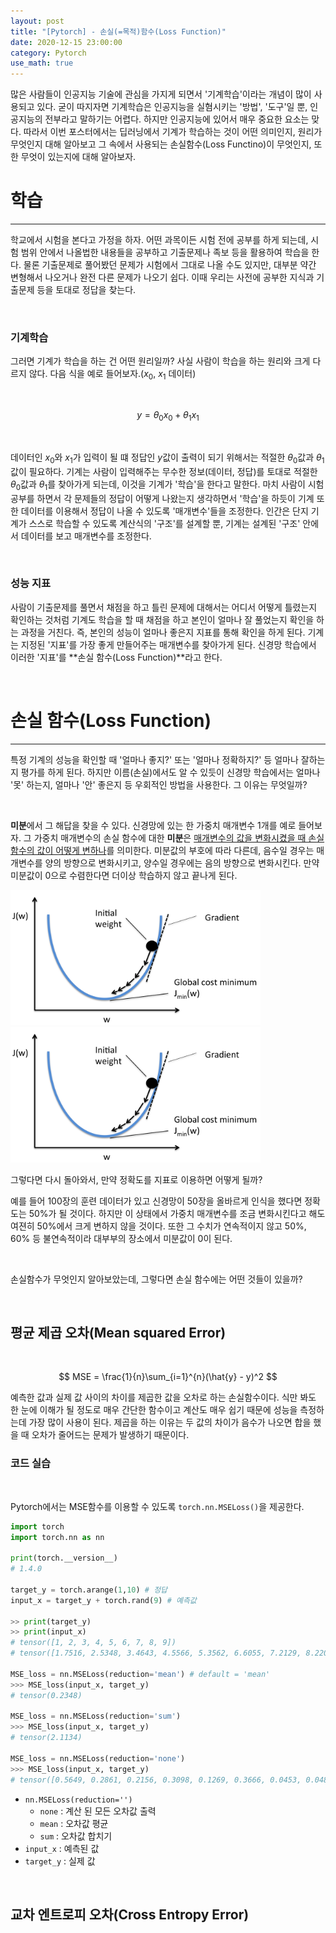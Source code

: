 ```yaml
---
layout: post
title: "[Pytorch] - 손실(=목적)함수(Loss Function)"
date: 2020-12-15 23:00:00
category: Pytorch
use_math: true
---
```


많은 사람들이 인공지능 기술에 관심을 가지게 되면서 '기계학습'이라는 개념이 많이 사용되고 있다. 굳이 따지자면 기계학습은 인공지능을 실혐시키는 '방법', '도구'일 뿐, 인공지능의 전부라고 말하기는 어렵다. 하지만 인공지능에 있어서 매우 중요한 요소는 맞다. 따라서 이번 포스터에서는 딥러닝에서 기계가 학습하는 것이 어떤 의미인지, 원리가 무엇인지 대해 알아보고 그 속에서 사용되는 손실함수(Loss Functino)이 무엇인지, 또한 무엇이 있는지에 대해 알아보자.

# 학습
<hr>

학교에서 시험을 본다고 가정을 하자. 어떤 과목이든 시험 전에 공부를 하게 되는데, 시험 범위 안에서 나올법한 내용들을 공부하고 기출문제나 족보 등을 활용하여 학습을 한다. 물론 기출문제로 풀어봤던 문제가 시험에서 그대로 나올 수도 있지만, 대부분 약간 변형해서 나오거나 완전 다른 문제가 나오기 쉽다. 이때 우리는 사전에 공부한 지식과 기출문제 등을 토대로 정답을 찾는다. 

<br>

### 기계학습

그러면 기계가 학습을 하는 건 어떤 원리일까? 사실 사람이 학습을 하는 원리와 크게 다르지 않다. 다음 식을 예로 들어보자.($x_0$, $x_1$ 데이터)

<br>

$$
y = \theta_0x_0 + \theta_1x_1
$$

<br>

데이터인 $x_0$와 $x_1$가 입력이 될 떄 정답인 $y$값이 출력이 되기 위해서는 적절한 $\theta_0$값과 $\theta_1$값이 필요하다. 기계는 사람이 입력해주는 무수한 정보(데이터, 정답)를 토대로 적절한 $\theta_0$값과 $\theta_1$를 찾아가게 되는데, 이것을 기계가 '학습'을 한다고 말한다. 마치 사람이 시험공부를 하면서 각 문제들의 정답이 어떻게 나왔는지 생각하면서 '학습'을 하듯이 기계 또한 데이터를 이용해서 정답이 나올 수 있도록 '매개변수'들을 조정한다. 인간은 단지 기계가 스스로 학습할 수 있도록 계산식의 '구조'를 설계할 뿐, 기계는 설계된 '구조' 안에서 데이터를 보고 매개변수를 조정한다.

<br>

### 성능 지표

사람이 기출문제를 풀면서 채점을 하고 틀린 문제에 대해서는 어디서 어떻게 틀렸는지 확인하는 것처럼 기계도 학습을 할 때 채점을 하고 본인이 얼마나 잘 풀었는지 확인을 하는 과정을 거친다. 즉, 본인의 성능이 얼마나 좋은지 지표를 통해 확인을 하게 된다. 기계는 지정된 '지표'를 가장 좋게 만들어주는 매개변수를 찾아가게 된다. 신경망 학습에서 이러한 '지표'를 **손실 함수(Loss Function)**라고 한다. 

<br>

# 손실 함수(Loss Function)
<hr>

특정 기계의 성능을 확인할 때 '얼마나 좋지?' 또는 '얼마나 정확하지?' 등 얼마나 잘하는지 평가를 하게 된다. 하지만 이름(손실)에서도 알 수 있듯이 신경망 학습에서는 얼마나 '못' 하는지, 얼마나 '안' 좋은지 등 우회적인 방법을 사용한다. 그 이유는 무엇일까?

<br>

**미분**에서 그 해답을 찾을 수 있다. 신경망에 있는 한 가중치 매개변수 1개를 예로 들어보자. 그 가중치 매개변수의 손실 함수에 대한 **미분**은 <u>매개변수의 값을 변화시켰을 때 손실 함수의 값이 어떻게 변하나</u>를 의미한다. 미분값의 부호에 따라 다른데, 음수일 경우는 매개변수를 양의 방향으로 변화시키고, 양수일 경우에는 음의 방향으로 변화시킨다. 만약 미분값이 0으로 수렴한다면 더이상 학습하지 않고 끝나게 된다.

<img  src="../public/img/pytorch/gradient-descent-graph.png" width="400" style='margin: 0px auto;'/>
<img  src="/public/img/pytorch/gradient-descent-graph.png" width="400" style='margin: 0px auto;'/>

<br>

그렇다면 다시 돌아와서, 만약 정확도를 지표로 이용하면 어떻게 될까?
<br>

예를 들어 100장의 훈련 데이터가 있고 신경망이 50장을 올바르게 인식을 했다면 정확도는 50%가 될 것이다. 하지만 이 상태에서 가중치 매개변수를 조금 변화시킨다고 해도 여젼히 50%에서 크게 변하지 않을 것이다. 또한 그 수치가 연속적이지 않고 50%, 60% 등 불연속적이라 대부부의 장소에서 미분값이 0이 된다.

<br>

손실함수가 무엇인지 알아보았는데, 그렇다면 손실 함수에는 어떤 것들이 있을까?

<br>

## 평균 제곱 오차(Mean squared Error)

<br>

$$
MSE = \frac{1}{n}\sum_{i=1}^{n}(\hat{y} - y)^2
$$

예측한 값과 실제 값 사이의 차이를 제곱한 값을 오차로 하는 손실함수이다. 식만 봐도 한 눈에 이해가 될 정도로 매우 간단한 함수이고 계산도 매우 쉽기 때문에 성능을 측정하는데 가장 많이 사용이 된다. 제곱을 하는 이유는 두 값의 차이가 음수가 나오면 합을 했을 때 오차가 줄어드는 문제가 발생하기 때문이다.

### 코드 실습

<br>

Pytorch에서는 MSE함수를 이용할 수 있도록 `torch.nn.MSELoss()`을 제공한다.
<br>

```python
import torch
import torch.nn as nn

print(torch.__version__)
# 1.4.0

target_y = torch.arange(1,10) # 정답
input_x = target_y + torch.rand(9) # 예측값

>> print(target_y)
>> print(input_x)
# tensor([1, 2, 3, 4, 5, 6, 7, 8, 9])
# tensor([1.7516, 2.5348, 3.4643, 4.5566, 5.3562, 6.6055, 7.2129, 8.2204, 9.3870])

MSE_loss = nn.MSELoss(reduction='mean') # default = 'mean'
>>> MSE_loss(input_x, target_y)
# tensor(0.2348)

MSE_loss = nn.MSELoss(reduction='sum')
>>> MSE_loss(input_x, target_y)
# tensor(2.1134)

MSE_loss = nn.MSELoss(reduction='none')
>>> MSE_loss(input_x, target_y)
# tensor([0.5649, 0.2861, 0.2156, 0.3098, 0.1269, 0.3666, 0.0453, 0.0486, 0.1497])
```

- `nn.MSELoss(reduction='')`
    - `none` : 계산 된 모든 오차값 출력
    - `mean` : 오차값 평균
    - `sum` : 오차값 합치기
- `input_x` : 예측된 값
- `target_y` : 실제 값

<br>

## 교차 엔트로피 오차(Cross Entropy Error)


<br>
<br>
<br>
<br>
<br>
<br>
<br>
<br>
<br>
<br>
<br>
<br>
<br>
<br>
<br>
<br>
<br>
<br>
<br>
<br>
<br>
<br>
<br>
<br>
<br>
<br>
<br>
<br>
<br>
<br>
<br>
<br>
<br>
<br>
<br>
<br>


